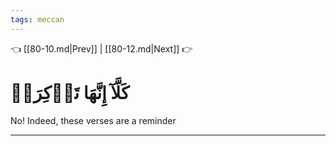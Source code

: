 ```yaml
---
tags: meccan
---
```


👈 [[80-10.md|Prev]] | [[80-12.md|Next]] 👉

# كَلَّآ إِنَّهَا تَذۡكِرَةٞ

No! Indeed, these verses are a reminder

---

